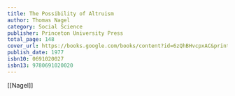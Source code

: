 ```yaml
---
title: The Possibility of Altruism
author: Thomas Nagel
category: Social Science
publisher: Princeton University Press
total_page: 148
cover_url: https://books.google.com/books/content?id=6zQhBHvcpxAC&printsec=frontcover&img=1&zoom=1&edge=curl&source=gbs_api
publish_date: 1977
isbn10: 0691020027
isbn13: 9780691020020
---
```


[[Nagel]]
